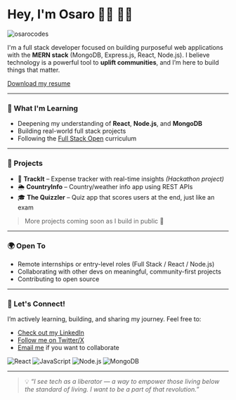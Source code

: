 # Hey, I'm Osaro 👋🏾 👨‍💻

![osarocodes](https://i.imgur.com/hbvE3wy.png)

I'm a full stack developer focused on building purposeful web applications with the **MERN stack** (MongoDB, Express.js, React, Node.js). I believe technology is a powerful tool to **uplift communities**, and I’m here to build things that matter.

[Download my resume](https://github.com/osarocodes/osarocodes/blob/main/osarocode_resume.pdf)

---

### 🧠 What I'm Learning
- Deepening my understanding of **React**, **Node.js**, and **MongoDB**
- Building real-world full stack projects
- Following the [Full Stack Open](https://fullstackopen.com) curriculum

---

### 🔨 Projects
- 🎯 **TrackIt** – Expense tracker with real-time insights *(Hackathon project)*
- 🌦️ **CountryInfo** – Country/weather info app using REST APIs
- 🎓 **The Quizzler** – Quiz app that scores users at the end, just like an exam

> More projects coming soon as I build in public 🚀

---

### 🌍 Open To
- Remote internships or entry-level roles (Full Stack / React / Node.js)
- Collaborating with other devs on meaningful, community-first projects
- Contributing to open source

---

### 💬 Let's Connect!
I’m actively learning, building, and sharing my journey. Feel free to:
- [Check out my LinkedIn](https://www.linkedin.com/in/osarocodes/)
- [Follow me on Twitter/X](https://x.com/osarocodes)
- [Email me](mailto:eboizegbeosaro1@gmail.com) if you want to collaborate


![React](https://img.shields.io/badge/React-20232A?logo=react)
![JavaScript](https://img.shields.io/badge/JavaScript-F7DF1E?logo=javascript&logoColor=000)
![Node.js](https://img.shields.io/badge/Node.js-43853D?logo=node-dot-js&logoColor=white)
![MongoDB](https://img.shields.io/badge/MongoDB-4EA94B?logo=mongodb&logoColor=white)

---

> 💡 *“I see tech as a liberator — a way to empower those living below the standard of living. I want to be a part of that revolution.”*



<!--
**osarocodes/osarocodes** is a ✨ _special_ ✨ repository because its `README.md` (this file) appears on your GitHub profile.

Here are some ideas to get you started:

- 🔭 I’m currently working on ...
- 🌱 I’m currently learning ...
- 👯 I’m looking to collaborate on ...
- 🤔 I’m looking for help with ...
- 💬 Ask me about ...
- 📫 How to reach me: ...
- 😄 Pronouns: ...
- ⚡ Fun fact: ...
-->
